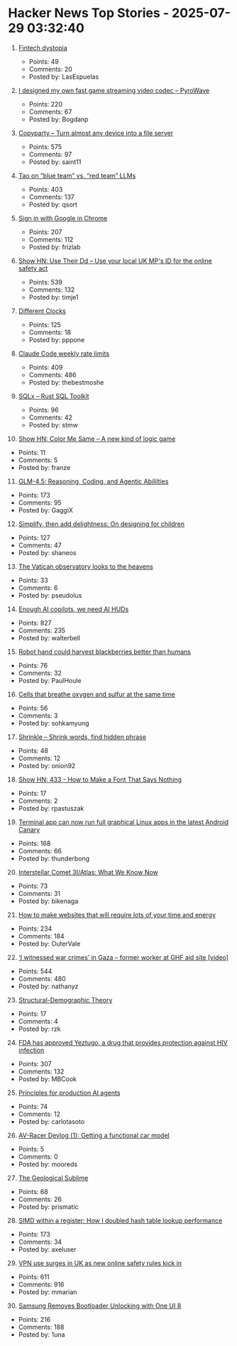# Hacker News Top Stories - 2025-07-29 03:32:40

1. [Fintech dystopia](https://fintechdystopia.com/)
   - Points: 49
   - Comments: 20
   - Posted by: LasEspuelas

2. [I designed my own fast game streaming video codec – PyroWave](https://themaister.net/blog/2025/06/16/i-designed-my-own-ridiculously-fast-game-streaming-video-codec-pyrowave/)
   - Points: 220
   - Comments: 67
   - Posted by: Bogdanp

3. [Copyparty – Turn almost any device into a file server](https://github.com/9001/copyparty)
   - Points: 575
   - Comments: 97
   - Posted by: saint11

4. [Tao on “blue team” vs. “red team” LLMs](https://mathstodon.xyz/@tao/114915604830689046)
   - Points: 403
   - Comments: 137
   - Posted by: qsort

5. [Sign in with Google in Chrome](https://underpassapp.com/news/2025/7/5.html)
   - Points: 207
   - Comments: 112
   - Posted by: frizlab

6. [Show HN: Use Their Dd – Use your local UK MP's ID for the online safety act](https://use-their-id.com/)
   - Points: 539
   - Comments: 132
   - Posted by: timje1

7. [Different Clocks](https://ianto-cannon.github.io/clock.html)
   - Points: 125
   - Comments: 18
   - Posted by: pppone

8. [Claude Code weekly rate limits](undefined)
   - Points: 409
   - Comments: 486
   - Posted by: thebestmoshe

9. [SQLx – Rust SQL Toolkit](https://github.com/launchbadge/sqlx)
   - Points: 96
   - Comments: 42
   - Posted by: stmw

10. [Show HN: Color Me Same – A new kind of logic game](https://color-me-same.franzai.com/)
   - Points: 11
   - Comments: 5
   - Posted by: franze

11. [GLM-4.5: Reasoning, Coding, and Agentic Abililties](https://z.ai/blog/glm-4.5)
   - Points: 173
   - Comments: 95
   - Posted by: GaggiX

12. [Simplify, then add delightness: On designing for children](https://shaneosullivan.wordpress.com/2025/07/28/on-designing-for-children/)
   - Points: 127
   - Comments: 47
   - Posted by: shaneos

13. [The Vatican observatory looks to the heavens](https://www.newyorker.com/magazine/2025/08/04/the-vatican-observatory-looks-to-the-heavens)
   - Points: 33
   - Comments: 6
   - Posted by: pseudolus

14. [Enough AI copilots, we need AI HUDs](https://www.geoffreylitt.com/2025/07/27/enough-ai-copilots-we-need-ai-huds)
   - Points: 827
   - Comments: 235
   - Posted by: walterbell

15. [Robot hand could harvest blackberries better than humans](https://news.uark.edu/articles/79750/robot-hand-could-harvest-blackberries-better-than-humans)
   - Points: 76
   - Comments: 32
   - Posted by: PaulHoule

16. [Cells that breathe oxygen and sulfur at the same time](https://www.quantamagazine.org/the-cells-that-breathe-two-ways-20250723/)
   - Points: 56
   - Comments: 3
   - Posted by: sohkamyung

17. [Shrinkle – Shrink words, find hidden phrase](https://www.shrinkle.org/)
   - Points: 48
   - Comments: 12
   - Posted by: onion92

18. [Show HN: 433 - How to Make a Font That Says Nothing](https://untested.sonnet.io/notes/433-how-to-make-a-font-that-says-nothing/)
   - Points: 17
   - Comments: 2
   - Posted by: rpastuszak

19. [Terminal app can now run full graphical Linux apps in the latest Android Canary](https://www.androidauthority.com/linux-terminal-graphical-apps-3580905/)
   - Points: 168
   - Comments: 66
   - Posted by: thunderbong

20. [Interstellar Comet 3I/Atlas: What We Know Now](https://skyandtelescope.org/astronomy-news/interstellar-comet-3i-atlas-what-we-know-now/)
   - Points: 73
   - Comments: 31
   - Posted by: bikenaga

21. [How to make websites that will require lots of your time and energy](https://blog.jim-nielsen.com/2025/how-to-make-websites-that-require-lots-of-time-and-energy/)
   - Points: 234
   - Comments: 184
   - Posted by: OuterVale

22. [‘I witnessed war crimes’ in Gaza – former worker at GHF aid site [video]](https://www.bbc.com/news/videos/cy8k8045nx9o)
   - Points: 544
   - Comments: 480
   - Posted by: nathanyz

23. [Structural-Demographic Theory](https://peterturchin.com/structural-demographic-theory/)
   - Points: 17
   - Comments: 4
   - Posted by: rzk

24. [FDA has approved Yeztugo, a drug that provides protection against HIV infection](https://newatlas.com/infectious-diseases/hiv-prevention-fda-lenacapavir/)
   - Points: 307
   - Comments: 132
   - Posted by: MBCook

25. [Principles for production AI agents](https://www.app.build/blog/six-principles-production-ai-agents)
   - Points: 74
   - Comments: 12
   - Posted by: carlotasoto

26. [AV-Racer Devlog (1): Getting a functional car model](https://wassimulator.com/blog/programming/av-racer/devlog_1.html)
   - Points: 5
   - Comments: 0
   - Posted by: mooreds

27. [The Geological Sublime](https://harpers.org/archive/2025/07/the-geological-sublime-lewis-hyde-deep-time/)
   - Points: 68
   - Comments: 26
   - Posted by: prismatic

28. [SIMD within a register: How I doubled hash table lookup performance](https://maltsev.space/blog/012-simd-within-a-register-how-i-doubled-hash-table-lookup-performance)
   - Points: 173
   - Comments: 34
   - Posted by: axeluser

29. [VPN use surges in UK as new online safety rules kick in](https://www.ft.com/content/356674b0-9f1d-4f95-b1d5-f27570379a9b)
   - Points: 611
   - Comments: 916
   - Posted by: mmarian

30. [Samsung Removes Bootloader Unlocking with One UI 8](https://sammyguru.com/breaking-samsung-removes-bootloader-unlocking-with-one-ui-8/)
   - Points: 216
   - Comments: 188
   - Posted by: 1una

